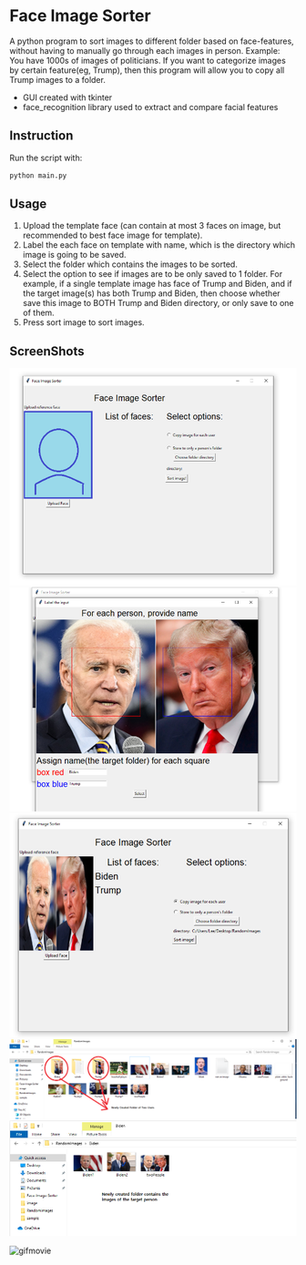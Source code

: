# Face Image Sorter

A python program to sort images to different folder based on face-features, without having to manually go through each images in person.
Example: You have 1000s of images of politicians. If you want to categorize images by certain feature(eg, Trump), then this program will allow you to copy all Trump images to a folder.

- GUI created with tkinter
- face_recognition library used to extract and compare facial features

## Instruction

Run the script with:
```bash
python main.py
```

## Usage

1. Upload the template face (can contain at most 3 faces on image, but recommended to best face image for template).
2. Label the each face on template with name, which is the directory which image is going to be saved.
3. Select the folder which contains the images to be sorted.
4. Select the option to see if images are to be only saved to 1 folder. For example, if a single template image has face of Trump and Biden, and if the target image(s) has both Trump and Biden, then choose whether save this image to BOTH Trump and Biden directory, or only save to one of them.
5. Press sort image to sort images.
 
## ScreenShots

![demo1](https://github.com/hlee2052/Face-Image-Sorter/blob/master/screenshot/demo1.png)
![demo2](https://github.com/hlee2052/Face-Image-Sorter/blob/master/screenshot/demo2.png)
![demo3](https://github.com/hlee2052/Face-Image-Sorter/blob/master/screenshot/demo3.png)
![demo4](https://github.com/hlee2052/Face-Image-Sorter/blob/master/screenshot/demo4.png)
![demo5](https://github.com/hlee2052/Face-Image-Sorter/blob/master/screenshot/demo5.png)

![gifmovie](https://github.com/hlee2052/Face-Image-Sorter/blob/master/screenshot/demo-face-image.gif)


